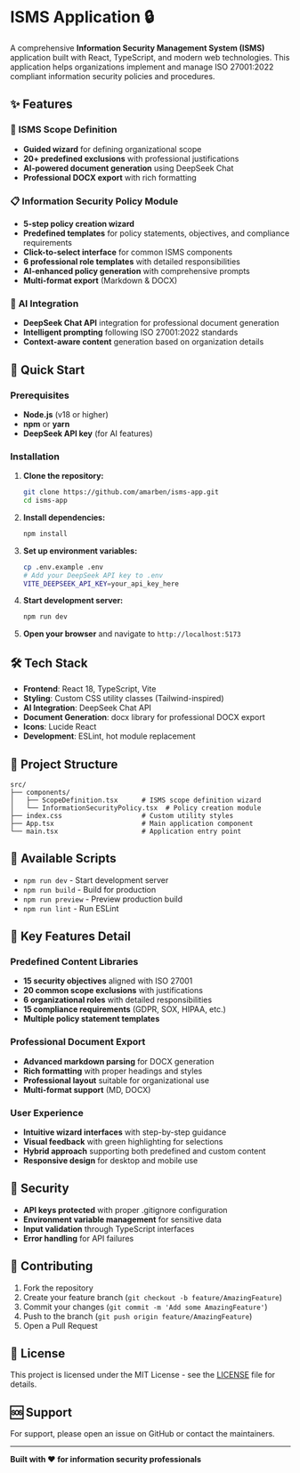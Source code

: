 # ISMS Application 🔒

A comprehensive **Information Security Management System (ISMS)** application built with React, TypeScript, and modern web technologies. This application helps organizations implement and manage ISO 27001:2022 compliant information security policies and procedures.

## ✨ Features

### 🏢 **ISMS Scope Definition**
- **Guided wizard** for defining organizational scope
- **20+ predefined exclusions** with professional justifications
- **AI-powered document generation** using DeepSeek Chat
- **Professional DOCX export** with rich formatting

### 📋 **Information Security Policy Module**
- **5-step policy creation wizard**
- **Predefined templates** for policy statements, objectives, and compliance requirements
- **Click-to-select interface** for common ISMS components
- **6 professional role templates** with detailed responsibilities
- **AI-enhanced policy generation** with comprehensive prompts
- **Multi-format export** (Markdown & DOCX)

### 🤖 **AI Integration**
- **DeepSeek Chat API** integration for professional document generation
- **Intelligent prompting** following ISO 27001:2022 standards
- **Context-aware content** generation based on organization details

## 🚀 Quick Start

### Prerequisites
- **Node.js** (v18 or higher)
- **npm** or **yarn**
- **DeepSeek API key** (for AI features)

### Installation

1. **Clone the repository:**
   ```bash
   git clone https://github.com/amarben/isms-app.git
   cd isms-app
   ```

2. **Install dependencies:**
   ```bash
   npm install
   ```

3. **Set up environment variables:**
   ```bash
   cp .env.example .env
   # Add your DeepSeek API key to .env
   VITE_DEEPSEEK_API_KEY=your_api_key_here
   ```

4. **Start development server:**
   ```bash
   npm run dev
   ```

5. **Open your browser** and navigate to `http://localhost:5173`

## 🛠️ Tech Stack

- **Frontend**: React 18, TypeScript, Vite
- **Styling**: Custom CSS utility classes (Tailwind-inspired)
- **AI Integration**: DeepSeek Chat API
- **Document Generation**: docx library for professional DOCX export
- **Icons**: Lucide React
- **Development**: ESLint, hot module replacement

## 📁 Project Structure

```
src/
├── components/
│   ├── ScopeDefinition.tsx      # ISMS scope definition wizard
│   └── InformationSecurityPolicy.tsx  # Policy creation module
├── index.css                    # Custom utility styles
├── App.tsx                      # Main application component
└── main.tsx                     # Application entry point
```

## 🔧 Available Scripts

- `npm run dev` - Start development server
- `npm run build` - Build for production
- `npm run preview` - Preview production build
- `npm run lint` - Run ESLint

## 🌟 Key Features Detail

### **Predefined Content Libraries**
- **15 security objectives** aligned with ISO 27001
- **20 common scope exclusions** with justifications
- **6 organizational roles** with detailed responsibilities
- **15 compliance requirements** (GDPR, SOX, HIPAA, etc.)
- **Multiple policy statement templates**

### **Professional Document Export**
- **Advanced markdown parsing** for DOCX generation
- **Rich formatting** with proper headings and styles
- **Professional layout** suitable for organizational use
- **Multi-format support** (MD, DOCX)

### **User Experience**
- **Intuitive wizard interfaces** with step-by-step guidance
- **Visual feedback** with green highlighting for selections
- **Hybrid approach** supporting both predefined and custom content
- **Responsive design** for desktop and mobile use

## 🔐 Security

- **API keys protected** with proper .gitignore configuration
- **Environment variable management** for sensitive data
- **Input validation** through TypeScript interfaces
- **Error handling** for API failures

## 🤝 Contributing

1. Fork the repository
2. Create your feature branch (`git checkout -b feature/AmazingFeature`)
3. Commit your changes (`git commit -m 'Add some AmazingFeature'`)
4. Push to the branch (`git push origin feature/AmazingFeature`)
5. Open a Pull Request

## 📄 License

This project is licensed under the MIT License - see the [LICENSE](LICENSE) file for details.

## 🆘 Support

For support, please open an issue on GitHub or contact the maintainers.

---

**Built with ❤️ for information security professionals**